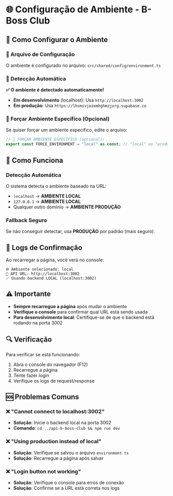 # 🌐 Configuração de Ambiente - B-Boss Club

## 🔧 Como Configurar o Ambiente

### 📁 Arquivo de Configuração

O ambiente é configurado no arquivo: `src/shared/config/environment.ts`

### 🎯 Detecção Automática

**✅ O ambiente é detectado automaticamente!**

- **Em desenvolvimento** (localhost): Usa `http://localhost:3002`
- **Em produção**: Usa `https://lhsmivjozemhghmzjxrg.supabase.co`

### 🔧 Forçar Ambiente Específico (Opcional)

Se quiser forçar um ambiente específico, edite o arquivo:

```typescript
// 🔧 FORÇAR AMBIENTE ESPECÍFICO (opcional):
export const FORCE_ENVIRONMENT = "local" as const; // "local" ou "production"
```

## 🚀 Como Funciona

### Detecção Automática

O sistema detecta o ambiente baseado na URL:

- `localhost` → **AMBIENTE LOCAL**
- `127.0.0.1` → **AMBIENTE LOCAL**
- Qualquer outro domínio → **AMBIENTE PRODUÇÃO**

### Fallback Seguro

Se não conseguir detectar, usa **PRODUÇÃO** por padrão (mais seguro).

## 📝 Logs de Confirmação

Ao recarregar a página, você verá no console:

```
🌐 Ambiente selecionado: local
🔗 API URL: http://localhost:3002
✅ Usando backend LOCAL (localhost:3002)
```

## ⚠️ Importante

- **Sempre recarregue a página** após mudar o ambiente
- **Verifique o console** para confirmar qual URL está sendo usada
- **Para desenvolvimento local**: Certifique-se de que o backend está rodando na porta 3002

## 🔍 Verificação

Para verificar se está funcionando:

1. Abra o console do navegador (F12)
2. Recarregue a página
3. Tente fazer login
4. Verifique os logs de request/response

## 🆘 Problemas Comuns

### ❌ "Cannot connect to localhost:3002"

- **Solução**: Inicie o backend local na porta 3002
- **Comando**: `cd ../api-b-boss-club && npm run dev`

### ❌ "Using production instead of local"

- **Solução**: Verifique se salvou o arquivo `environment.ts`
- **Solução**: Recarregue a página após salvar

### ❌ "Login button not working"

- **Solução**: Verifique o console para erros de conexão
- **Solução**: Confirme se a URL está correta nos logs
